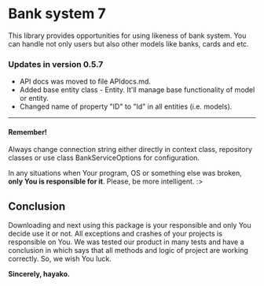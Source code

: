 
#  Bank system 7

This library provides opportunities for using likeness of bank system. You can handle not only users but also other models like banks, cards and etc.

  

###  Updates in version 0.5.7

- API docs was moved to file APIdocs.md.
- Added base entity class - Entity. It'll manage base functionality of model or entity.
- Changed name of property "ID" to "Id" in all entities (i.e. models).
****

####  **Remember!**

Always change connection string either directly in context class, repository classes or use class BankServiceOptions for configuration.

In any situations when Your program, OS or something else was broken, **only You is responsible for it**. Please, be more intelligent. :>

##  Conclusion

Downloading and next using this package is your responsible and only You decide use it or not. All exceptions and crashes of your projects is responsible on You. We was tested our product in many tests and have a conclusion in which says that all methods and logic of project are working correctly. So, we wish You luck. 

**Sincerely, hayako.**